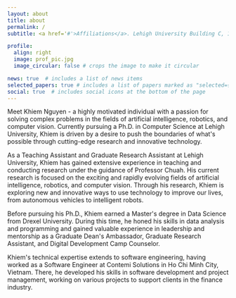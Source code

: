 ```yaml
---
layout: about
title: about
permalink: /
subtitle: <a href='#'>Affiliations</a>. Lehigh University Building C, 113 Research Dr, Bethlehem, PA.

profile:
  align: right
  image: prof_pic.jpg
  image_circular: false # crops the image to make it circular

news: true  # includes a list of news items
selected_papers: true # includes a list of papers marked as "selected={true}"
social: true  # includes social icons at the bottom of the page
---
```


Meet Khiem Nguyen - a highly motivated individual with a passion for solving complex problems in the fields of artificial intelligence, robotics, and computer vision. Currently pursuing a Ph.D. in Computer Science at Lehigh University, Khiem is driven by a desire to push the boundaries of what's possible through cutting-edge research and innovative technology.

As a Teaching Assistant and Graduate Research Assistant at Lehigh University, Khiem has gained extensive experience in teaching and conducting research under the guidance of Professor Chuah. His current research is focused on the exciting and rapidly evolving fields of artificial intelligence, robotics, and computer vision. Through his research, Khiem is exploring new and innovative ways to use technology to improve our lives, from autonomous vehicles to intelligent robots.

Before pursuing his Ph.D., Khiem earned a Master's degree in Data Science from Drexel University. During this time, he honed his skills in data analysis and programming and gained valuable experience in leadership and mentorship as a Graduate Dean's Ambassador, Graduate Research Assistant, and Digital Development Camp Counselor.

Khiem's technical expertise extends to software engineering, having worked as a Software Engineer at Contemi Solutions in Ho Chi Minh City, Vietnam. There, he developed his skills in software development and project management, working on various projects to support clients in the finance industry.
